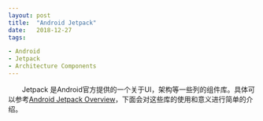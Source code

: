 ```yaml
---
layout: post
title:  "Android Jetpack"
date:   2018-12-27
tags:

- Android
- Jetpack
- Architecture Components
---
```


&emsp;&emsp;Jetpack 是Android官方提供的一个关于UI，架构等一些列的组件库。具体可以参考[Android Jetpack Overview](https://developer.android.com/jetpack/?hl=zh-cn)，下面会对这些库的使用和意义进行简单的介绍。

